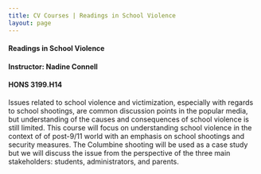 ```yaml
---
title: CV Courses | Readings in School Violence
layout: page
---
```


#### Readings in School Violence

#### Instructor:  Nadine Connell

#### HONS 3199.H14

Issues related to school violence and victimization, especially with
regards to school shootings, are common discussion points in the
popular media, but understanding of the causes and consequences of
school violence is still limited.  This course will focus on
understanding school violence in the context of of post-9/11 world
with an emphasis on school shootings and security measures.  The
Columbine shooting will be used as a case study but we will discuss
the issue from the perspective of the three main stakeholders:
students, administrators, and parents.
